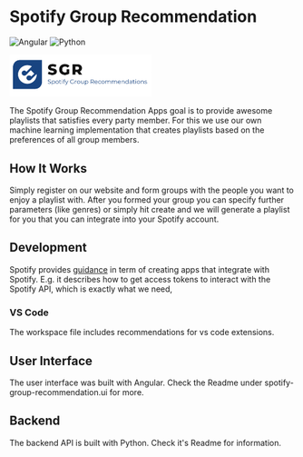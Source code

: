 # Spotify Group Recommendation

![Angular](https://img.shields.io/badge/Angular-DD0031?style=for-the-badge&logo=angular&logoColor=white)
![Python](https://img.shields.io/badge/Python-FFD43B?style=for-the-badge&logo=python&logoColor=blue)

[<img src="Resources/Logo.png" width="250" />](./link/to/sql/file)

The Spotify Group Recommendation Apps goal is to provide awesome playlists that satisfies every party member.
For this we use our own machine learning implementation that creates playlists based on the preferences of all group members.

## How It Works

Simply register on our website and form groups with the people you want to enjoy a playlist with. After you formed your group you can specify further parameters (like genres) or simply hit create and we will generate a playlist for you that you can integrate into your Spotify account.

## Development

Spotify provides [guidance](https://developer.spotify.com/documentation/general/guides/) in term of creating apps that integrate with Spotify. E.g. it describes how to get access tokens to interact with the Spotify API, which is exactly what we need,

### VS Code

The workspace file includes recommendations for vs code extensions.

## User Interface

The user interface was built with Angular. Check the Readme under spotify-group-recommendation.ui for more.

## Backend

The backend API is built with Python. Check it's Readme for information.
